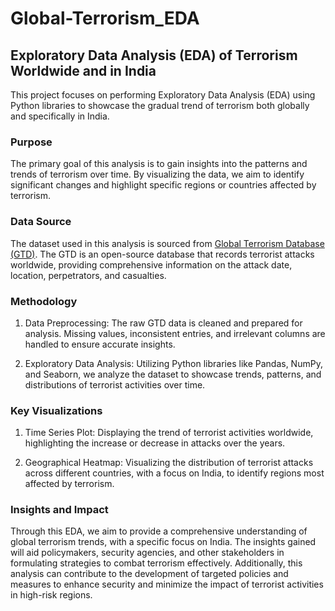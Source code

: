# Global-Terrorism_EDA
## Exploratory Data Analysis (EDA) of Terrorism Worldwide and in India

This project focuses on performing Exploratory Data Analysis (EDA) using Python libraries to showcase the gradual trend of terrorism both globally and specifically in India.

### Purpose
The primary goal of this analysis is to gain insights into the patterns and trends of terrorism over time. By visualizing the data, we aim to identify significant changes and highlight specific regions or countries affected by terrorism.

### Data Source
The dataset used in this analysis is sourced from [Global Terrorism Database (GTD)](https://www.start.umd.edu/gtd/). The GTD is an open-source database that records terrorist attacks worldwide, providing comprehensive information on the attack date, location, perpetrators, and casualties.

### Methodology
1. Data Preprocessing: The raw GTD data is cleaned and prepared for analysis. Missing values, inconsistent entries, and irrelevant columns are handled to ensure accurate insights.

2. Exploratory Data Analysis: Utilizing Python libraries like Pandas, NumPy, and Seaborn, we analyze the dataset to showcase trends, patterns, and distributions of terrorist activities over time.

### Key Visualizations
1. Time Series Plot: Displaying the trend of terrorist activities worldwide, highlighting the increase or decrease in attacks over the years.

2. Geographical Heatmap: Visualizing the distribution of terrorist attacks across different countries, with a focus on India, to identify regions most affected by terrorism.

### Insights and Impact
Through this EDA, we aim to provide a comprehensive understanding of global terrorism trends, with a specific focus on India. The insights gained will aid policymakers, security agencies, and other stakeholders in formulating strategies to combat terrorism effectively. Additionally, this analysis can contribute to the development of targeted policies and measures to enhance security and minimize the impact of terrorist activities in high-risk regions.


